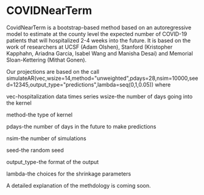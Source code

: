 # COVIDNearTerm
CovidNearTerm is a bootstrap-based method based on an autoregressive model to estimate at the county level the expected number of COVID-19 patients that will hospitalized 2-4 weeks into the future.  It is based on the work of researchers at UCSF (Adam Olshen), Stanford (Kristopher Kapphahn, Ariadna Garcia, Isabel Wang and Manisha Desai) and Memorial Sloan-Kettering (Mithat Gonen).

Our projections are based on the call simulateAR(vec,wsize=14,method="unweighted",pdays=28,nsim=10000,seed=12345,output_type="predictions",lambda=seq(0,1,0.05)) where

vec-hospitalization data times series
wsize-the number of days going into the kernel

method-the type of kernel

pdays-the number of days in the future to make predictions

nsim-the number of simulations

seed-the random seed

output_type-the format of the output

lambda-the choices for the shrinkage parameters


A detailed explanation of the methdology is coming soon.
